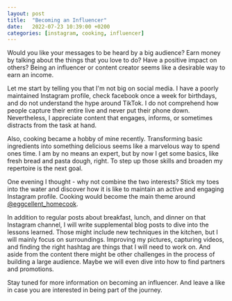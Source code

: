 ```yaml
---
layout: post
title:  "Becoming an Influencer"
date:   2022-07-23 10:39:00 +0200
categories: [instagram, cooking, influencer]
---
```


Would you like your messages to be heard by a big audience?
Earn money by talking about the things that you love to do?
Have a positive impact on others?
Being an influencer or content creator seems like a desirable way to earn an income.

Let me start by telling you that I'm not big on social media.
I have a poorly maintained Instagram profile, check facebook once a week for birthdays, and do not understand
the hype around TikTok.
I do not comprehend how people capture their entire live and never put their phone down.
Nevertheless, I appreciate content that engages, informs, or sometimes distracts from the task at hand.

Also, cooking became a hobby of mine recently.
Transforming basic ingredients into something delicious seems like a marvelous way to spend ones time.
I am by no means an expert, but by now I get some basics, like fresh bread and pasta dough, right.
To step up those skills and broaden my repertoire is the next goal.

One evening I thought - why not combine the two interests?
Stick my toes into the water and discover how it is like to maintain an active and engaging Instagram profile.
Cooking would become the main theme around [@eggcellent_homecook](https://www.instagram.com/eggcellent_homecook/).

In addition to regular posts about breakfast, lunch, and dinner on that Instagram channel, I will write supplemental
blog posts to dive into the lessons learned.
Those might include new techniques in the kitchen, but I will mainly focus on surroundings.
Improving my pictures, capturing videos, and finding the right hashtag are things that I will need to work on.
And aside from the content there might be other challenges in the process of building a large audience.
Maybe we will even dive into how to find partners and promotions.

Stay tuned for more information on becoming an influencer.
And leave a like in case you are interested in being part of the journey.
